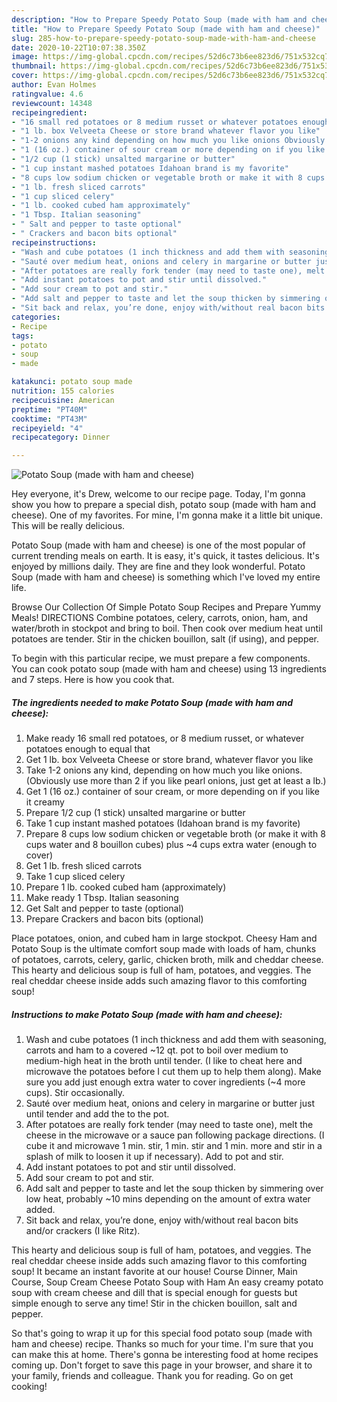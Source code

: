 ```yaml
---
description: "How to Prepare Speedy Potato Soup (made with ham and cheese)"
title: "How to Prepare Speedy Potato Soup (made with ham and cheese)"
slug: 285-how-to-prepare-speedy-potato-soup-made-with-ham-and-cheese
date: 2020-10-22T10:07:38.350Z
image: https://img-global.cpcdn.com/recipes/52d6c73b6ee823d6/751x532cq70/potato-soup-made-with-ham-and-cheese-recipe-main-photo.jpg
thumbnail: https://img-global.cpcdn.com/recipes/52d6c73b6ee823d6/751x532cq70/potato-soup-made-with-ham-and-cheese-recipe-main-photo.jpg
cover: https://img-global.cpcdn.com/recipes/52d6c73b6ee823d6/751x532cq70/potato-soup-made-with-ham-and-cheese-recipe-main-photo.jpg
author: Evan Holmes
ratingvalue: 4.6
reviewcount: 14348
recipeingredient:
- "16 small red potatoes or 8 medium russet or whatever potatoes enough to equal that"
- "1 lb. box Velveeta Cheese or store brand whatever flavor you like"
- "1-2 onions any kind depending on how much you like onions Obviously use more than 2 if you like pearl onions just get at least a lb"
- "1 (16 oz.) container of sour cream or more depending on if you like it creamy"
- "1/2 cup (1 stick) unsalted margarine or butter"
- "1 cup instant mashed potatoes Idahoan brand is my favorite"
- "8 cups low sodium chicken or vegetable broth or make it with 8 cups water and 8 bouillon cubes plus 4 cups extra water enough to cover"
- "1 lb. fresh sliced carrots"
- "1 cup sliced celery"
- "1 lb. cooked cubed ham approximately"
- "1 Tbsp. Italian seasoning"
- " Salt and pepper to taste optional"
- " Crackers and bacon bits optional"
recipeinstructions:
- "Wash and cube potatoes (1 inch thickness and add them with seasoning, carrots and ham to a covered ~12 qt. pot to boil over medium to medium-high heat in the broth until tender. (I like to cheat here and microwave the potatoes before I cut them up to help them along). Make sure you add just enough extra water to cover ingredients (~4 more cups). Stir occasionally."
- "Sauté over medium heat, onions and celery in margarine or butter just until tender and add the to the pot."
- "After potatoes are really fork tender (may need to taste one), melt the cheese in the microwave or a sauce pan following package directions. (I cube it and microwave 1 min. stir, 1 min. stir and 1 min. more and stir in a splash of milk to loosen it up if necessary). Add to pot and stir."
- "Add instant potatoes to pot and stir until dissolved."
- "Add sour cream to pot and stir."
- "Add salt and pepper to taste and let the soup thicken by simmering over low heat, probably ~10 mins depending on the amount of extra water added."
- "Sit back and relax, you’re done, enjoy with/without real bacon bits and/or crackers (I like Ritz)."
categories:
- Recipe
tags:
- potato
- soup
- made

katakunci: potato soup made 
nutrition: 155 calories
recipecuisine: American
preptime: "PT40M"
cooktime: "PT43M"
recipeyield: "4"
recipecategory: Dinner

---
```



![Potato Soup (made with ham and cheese)](https://img-global.cpcdn.com/recipes/52d6c73b6ee823d6/751x532cq70/potato-soup-made-with-ham-and-cheese-recipe-main-photo.jpg)

Hey everyone, it's Drew, welcome to our recipe page. Today, I'm gonna show you how to prepare a special dish, potato soup (made with ham and cheese). One of my favorites. For mine, I'm gonna make it a little bit unique. This will be really delicious.

Potato Soup (made with ham and cheese) is one of the most popular of current trending meals on earth. It is easy, it's quick, it tastes delicious. It's enjoyed by millions daily. They are fine and they look wonderful. Potato Soup (made with ham and cheese) is something which I've loved my entire life.

Browse Our Collection Of Simple Potato Soup Recipes and Prepare Yummy Meals! DIRECTIONS Combine potatoes, celery, carrots, onion, ham, and water/broth in stockpot and bring to boil. Then cook over medium heat until potatoes are tender. Stir in the chicken bouillon, salt (if using), and pepper.


To begin with this particular recipe, we must prepare a few components. You can cook potato soup (made with ham and cheese) using 13 ingredients and 7 steps. Here is how you cook that.

<!--inarticleads1-->

##### The ingredients needed to make Potato Soup (made with ham and cheese):

1. Make ready 16 small red potatoes, or 8 medium russet, or whatever potatoes enough to equal that
1. Get 1 lb. box Velveeta Cheese or store brand, whatever flavor you like
1. Take 1-2 onions any kind, depending on how much you like onions. (Obviously use more than 2 if you like pearl onions, just get at least a lb.)
1. Get 1 (16 oz.) container of sour cream, or more depending on if you like it creamy
1. Prepare 1/2 cup (1 stick) unsalted margarine or butter
1. Take 1 cup instant mashed potatoes (Idahoan brand is my favorite)
1. Prepare 8 cups low sodium chicken or vegetable broth (or make it with 8 cups water and 8 bouillon cubes) plus ~4 cups extra water (enough to cover)
1. Get 1 lb. fresh sliced carrots
1. Take 1 cup sliced celery
1. Prepare 1 lb. cooked cubed ham (approximately)
1. Make ready 1 Tbsp. Italian seasoning
1. Get  Salt and pepper to taste (optional)
1. Prepare  Crackers and bacon bits (optional)


Place potatoes, onion, and cubed ham in large stockpot. Cheesy Ham and Potato Soup is the ultimate comfort soup made with loads of ham, chunks of potatoes, carrots, celery, garlic, chicken broth, milk and cheddar cheese. This hearty and delicious soup is full of ham, potatoes, and veggies. The real cheddar cheese inside adds such amazing flavor to this comforting soup! 

<!--inarticleads2-->

##### Instructions to make Potato Soup (made with ham and cheese):

1. Wash and cube potatoes (1 inch thickness and add them with seasoning, carrots and ham to a covered ~12 qt. pot to boil over medium to medium-high heat in the broth until tender. (I like to cheat here and microwave the potatoes before I cut them up to help them along). Make sure you add just enough extra water to cover ingredients (~4 more cups). Stir occasionally.
1. Sauté over medium heat, onions and celery in margarine or butter just until tender and add the to the pot.
1. After potatoes are really fork tender (may need to taste one), melt the cheese in the microwave or a sauce pan following package directions. (I cube it and microwave 1 min. stir, 1 min. stir and 1 min. more and stir in a splash of milk to loosen it up if necessary). Add to pot and stir.
1. Add instant potatoes to pot and stir until dissolved.
1. Add sour cream to pot and stir.
1. Add salt and pepper to taste and let the soup thicken by simmering over low heat, probably ~10 mins depending on the amount of extra water added.
1. Sit back and relax, you’re done, enjoy with/without real bacon bits and/or crackers (I like Ritz).


This hearty and delicious soup is full of ham, potatoes, and veggies. The real cheddar cheese inside adds such amazing flavor to this comforting soup! It became an instant favorite at our house! Course Dinner, Main Course, Soup Cream Cheese Potato Soup with Ham An easy creamy potato soup with cream cheese and dill that is special enough for guests but simple enough to serve any time! Stir in the chicken bouillon, salt and pepper. 

So that's going to wrap it up for this special food potato soup (made with ham and cheese) recipe. Thanks so much for your time. I'm sure that you can make this at home. There's gonna be interesting food at home recipes coming up. Don't forget to save this page in your browser, and share it to your family, friends and colleague. Thank you for reading. Go on get cooking!
